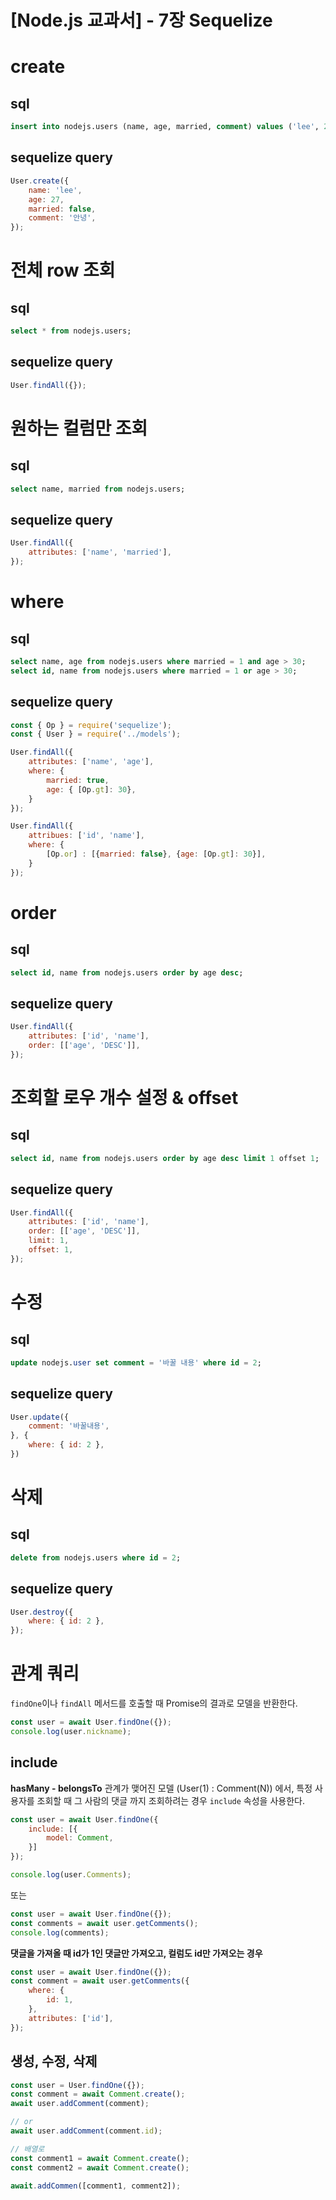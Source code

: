 # [Node.js 교과서] - 7장 Sequelize

# create 
## sql 
``` sql 
insert into nodejs.users (name, age, married, comment) values ('lee', 27, 0, '안녕');
``` 
## sequelize query 
``` javascript 
User.create({ 
    name: 'lee', 
    age: 27, 
    married: false, 
    comment: '안녕',
});
``` 
# 전체 row 조회 
## sql 
``` sql 
select * from nodejs.users;
``` 
## sequelize query 
``` javascript 
User.findAll({});
``` 

# 원하는 컬럼만 조회 
## sql 
``` sql 
select name, married from nodejs.users;
``` 
## sequelize query 
``` javascript 
User.findAll({
    attributes: ['name', 'married'],
});
``` 

# where 
## sql 
``` sql 
select name, age from nodejs.users where married = 1 and age > 30;
select id, name from nodejs.users where married = 1 or age > 30;
``` 
## sequelize query 
``` javascript 
const { Op } = require('sequelize');
const { User } = require('../models');

User.findAll({
    attributes: ['name', 'age'],
    where: {
        married: true,
        age: { [Op.gt]: 30},
    }
});

User.findAll({
    attribues: ['id', 'name'],
    where: {
        [Op.or] : [{married: false}, {age: [Op.gt]: 30}],
    }
});
```

# order 
## sql 
``` sql 
select id, name from nodejs.users order by age desc;
``` 
## sequelize query 
``` javascript 
User.findAll({
    attributes: ['id', 'name'],
    order: [['age', 'DESC']],
});
``` 

# 조회할 로우 개수 설정 & offset 
## sql 
``` sql 
select id, name from nodejs.users order by age desc limit 1 offset 1; 
``` 
## sequelize query 
``` javascript 
User.findAll({
    attributes: ['id', 'name'],
    order: [['age', 'DESC']],
    limit: 1,
    offset: 1,
});
``` 

# 수정 
## sql 
``` sql 
update nodejs.user set comment = '바꿀 내용' where id = 2;
``` 
## sequelize query 
``` javascript 
User.update({
    comment: '바꿀내용',
}, {
    where: { id: 2 },
})
``` 

# 삭제 
## sql 
``` sql 
delete from nodejs.users where id = 2;
``` 
## sequelize query 
``` javascript 
User.destroy({
    where: { id: 2 },
});
```

# 관계 쿼리 
`findOne`이나 `findAll` 메서드를 호출할 때 Promise의 결과로 모델을 반환한다. 

``` javascript 
const user = await User.findOne({});
console.log(user.nickname);
``` 

## include 
**hasMany - belongsTo** 관계가 맺어진 모델 (User(1) : Comment(N)) 에서, 특정 사용자를 조회할 때 그 사람의 댓글 까지 조회하려는 경우 `include` 속성을 사용한다. 

``` javascript
const user = await User.findOne({
    include: [{
        model: Comment,
    }]
});

console.log(user.Comments);
``` 
또는 

``` javascript
const user = await User.findOne({});
const comments = await user.getComments();
console.log(comments);
``` 

**댓글을 가져올 때 id가 1인 댓글만 가져오고, 컬럼도 id만 가져오는 경우**

``` javascript
const user = await User.findOne({});
const comment = await user.getComments({
    where: {
        id: 1,
    },
    attributes: ['id'],
});
``` 
## 생성, 수정, 삭제 
``` javascript
const user = User.findOne({});
const comment = await Comment.create();
await user.addComment(comment);

// or 
await user.addComment(comment.id); 

// 배열로 
const comment1 = await Comment.create();
const comment2 = await Comment.create();

await.addCommen([comment1, comment2]);
``` 

